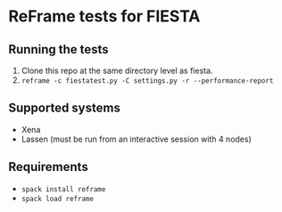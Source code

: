 # ReFrame tests for FIESTA

## Running the tests

1. Clone this repo at the same directory level as fiesta.
1. `reframe -c fiestatest.py -C settings.py -r --performance-report`

## Supported systems

- Xena
- Lassen (must be run from an interactive session with 4 nodes)

## Requirements

- `spack install reframe`
- `spack load reframe`
